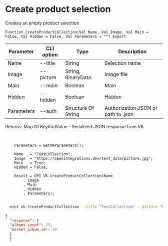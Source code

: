 ﻿---
sidebar_position: 3
---

# Create product selection
 Creates an empty product selection



`Function CreateProductCollection(Val Name, Val Image, Val Main = False, Val Hidden = False, Val Parameters = "") Export`

  | Parameter | CLI option | Type | Description |
  |-|-|-|-|
  | Name | --title | String | Selection name |
  | Image | --picture | String, BinaryData | Image file |
  | Main | --main | Boolean | Main |
  | Hidden | --hidden | Boolean | Hidden |
  | Parameters | --auth | Structure Of String | Authorization JSON or path to .json |

  
  Returns:  Map Of KeyAndValue - Serialized JSON response from VK

<br/>




```bsl title="Code example"
    Parameters = GetVKParameters();

    Name   = "TestCollection";
    Image  = "https://openintegrations.dev/test_data/picture.jpg";
    Main   = True;
    Hidden = False;

    Result = OPI_VK.CreateProductCollection(Name
        , Image
        , Main
        , Hidden
        , Parameters);
```



```sh title="CLI command example"
    
  oint vk CreateProductCollection --title "TestCollection" --picture "https://openintegrations.dev/test_data/picture.jpg" --main "True" --hidden "False" --auth "GetVKParameters()"

```

```json title="Result"
{
  "response": {
  "albums_count": 23,
  "market_album_id": 39
  }
  }
```
